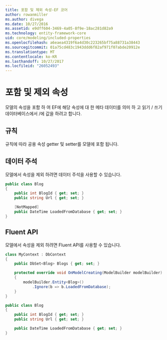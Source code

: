 ```yaml
---
title: 포함 및 제외 속성-EF 코어
author: rowanmiller
ms.author: divega
ms.date: 10/27/2016
ms.assetid: e9dff604-3469-4a05-8f9e-18ac281d82a9
ms.technology: entity-framework-core
uid: core/modeling/included-properties
ms.openlocfilehash: a6eaea4319f6a4d30c223265bf75a88731a38443
ms.sourcegitcommit: 01a75cd483c1943ddd6f82af971f07abde20912e
ms.translationtype: MT
ms.contentlocale: ko-KR
ms.lasthandoff: 10/27/2017
ms.locfileid: "26052493"
---
```

# <a name="including--excluding-properties"></a>포함 및 제외 속성

모델의 속성을 포함 하 여 EF에 해당 속성에 대 한 메타 데이터를 의미 하 고 읽기 / 쓰기 데이터베이스에서 /에 값을 하려고 합니다.

## <a name="conventions"></a>규칙

규칙에 따라 공용 속성 getter 및 setter를 모델에 포함 됩니다.

## <a name="data-annotations"></a>데이터 주석

모델에서 속성을 제외 하려면 데이터 주석을 사용할 수 있습니다.

<!-- [!code-csharp[Main](samples/core/Modeling/DataAnnotations/Samples/IgnoreProperty.cs?highlight=6)] -->
``` csharp
public class Blog
{
    public int BlogId { get; set; }
    public string Url { get; set; }

    [NotMapped]
    public DateTime LoadedFromDatabase { get; set; }
}
```

## <a name="fluent-api"></a>Fluent API

모델에서 속성을 제외 하려면 Fluent API를 사용할 수 있습니다.

<!-- [!code-csharp[Main](samples/core/Modeling/FluentAPI/Samples/IgnoreProperty.cs?highlight=7,8)] -->
``` csharp
class MyContext : DbContext
{
    public DbSet<Blog> Blogs { get; set; }

    protected override void OnModelCreating(ModelBuilder modelBuilder)
    {
        modelBuilder.Entity<Blog>()
            .Ignore(b => b.LoadedFromDatabase);
    }
}

public class Blog
{
    public int BlogId { get; set; }
    public string Url { get; set; }

    public DateTime LoadedFromDatabase { get; set; }
}
```
